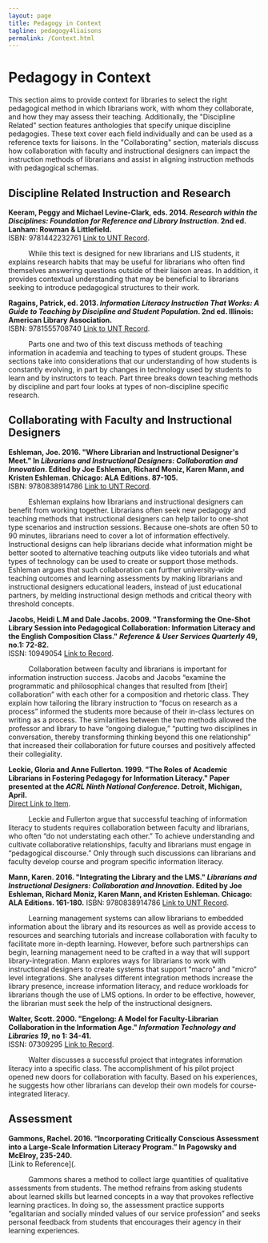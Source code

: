 ```yaml
---
layout: page
title: Pedagogy in Context
tagline: pedagogy4liaisons
permalink: /Context.html
---
```


# Pedagogy in Context
This section aims to provide context for libraries to select the right pedagogical method in which librarians work, with whom they collaborate, and how they may assess their teaching. Additionally, the "Discipline Related" section features anthologies that specify unique discipline pedagogies. These text cover each field individually and can be used as a reference texts for liaisons. In the "Collaborating" section, materials discuss how collaboration with faculty and instructional designers can impact the instruction methods of librarians and assist in aligning instruction methods with pedagogical schemas.  

## Discipline Related Instruction and Research
**Keeram, Peggy and Michael Levine-Clark, eds. 2014. *Research within the Disciplines: Foundation for Reference and Library Instruction*. 2nd ed. Lanham: Rowman & Littlefield.**  
ISBN:	9781442232761  [Link to UNT Record](https://iii.library.unt.edu/record=b5013127~S12).  

<p style="text-indent: 40px">While this text is designed for new librarians and LIS students, it explains research habits that may be useful for librarians who often find themselves answering questions outside of their liaison areas. In addition, it provides contextual understanding that may be beneficial to librarians seeking to introduce pedagogical structures to their work.</p>    


**Ragains, Patrick, ed. 2013. *Information Literacy Instruction That Works: A Guide to Teaching by Discipline and Student Population*. 2nd ed. Illinois: American Library Association.**   
ISBN: 9781555708740  [Link to UNT Record](https://iii.library.unt.edu/record=b5052194~S12).  

<p style="text-indent: 40px">Parts one and two of this text discuss methods of teaching information in academia and teaching to types of student groups. These sections take into considerations that our understanding of how students is constantly evolving, in part by changes in technology used by students to learn and by instructors to teach. Part three breaks down teaching methods by discipline and part four looks at types of non-discipline specific research. </p>    


## Collaborating with Faculty and Instructional Designers
**Eshleman, Joe. 2016. "Where Librarian and Instructional Designer's Meet." In *Librarians and Instructional Designers: Collaboration and Innovation*. Edited by Joe Eshleman, Richard Moniz, Karen Mann, and Kristen Eshleman. Chicago: ALA Editions. 87-105.**  
ISBN: 9780838914786  [Link to UNT Record](https://iii.library.unt.edu/record=b5830467~S12).   
 
<p style="text-indent: 40px">Eshleman explains how librarians and instructional designers can benefit from working together. Librarians often seek new pedagogy and teaching methods that instructional designers can help  tailor to one-shot type scenarios and instruction sessions. Because one-shots are often 50 to 90 minutes, librarians need to cover a lot of information effectively. Instructional designs can help librarians decide what information might be better sooted to alternative teaching outputs like video tutorials and what types of technology can be used to create or support those methods. Eshleman argues that such collaboration can further university-wide teaching outcomes and learning assessments by making librarians and instructional designers educational leaders, instead of just educational partners, by melding instructional design methods and critical theory with threshold concepts. </p>    
 

**Jacobs, Heidi L.M and Dale Jacobs. 2009. "Transforming the One-Shot Library Session into Pedagogical Collaboration: Information Literacy and the English Composition Class." *Reference & User Services Quarterly* 49, no.1: 72-82.**  
ISSN: 10949054  [Link to Record](https://libproxy.library.unt.edu:9443/login?url=http://search.ebscohost.com/login.aspx?direct=true&db=egs&AN=44447244&scope=site).  
 
<p style="text-indent: 40px">Collaboration between faculty and librarians is important for information instruction success. Jacobs and Jacobs “examine the programmatic and philosophical changes that resulted from [their] collaboration” with each other for a composition and rhetoric class. They explain how tailoring the library instruction to “focus on research as a process” informed the students more because of their in-class lectures on writing as a process. The similarities between the two methods allowed the professor and library to have “ongoing dialogue,” “putting two disciplines in conversation, thereby transforming thinking beyond this one relationship” that increased their collaboration for future courses and positively affected their collegiality. </p>     


**Leckie, Gloria and Anne Fullerton. 1999. "The Roles of Academic Librarians in Fostering Pedagogy for Information Literacy." Paper presented at the *ACRL Ninth National Conference*. Detroit, Michigan, April.**  
[Direct Link to Item](http://www.ala.org/acrl/sites/ala.org.acrl/files/content/conferences/pdf/leckie99.pdf).  
 
<p style="text-indent: 40px">Leckie and Fullerton argue that successful teaching of information literacy to students requires collaboration between faculty and librarians, who often “do not understating each other.” To achieve understanding and cultivate collaborative relationships, faculty and librarians must engage in “pedagogical discourse.” Only through such discussions can librarians and faculty develop course and program specific information literacy. </p>    


**Mann, Karen. 2016. "Integrating the Library and the LMS." *Librarians and Instructional Designers: Collaboration and Innovation.* Edited by Joe Eshleman, Richard Moniz, Karen Mann, and Kristen Eshleman. Chicago: ALA Editions. 161-180.**
ISBN: 9780838914786  [Link to UNT Record](https://iii.library.unt.edu/record=b5830467~S12). 
 
<p style="text-indent: 40px">Learning management systems can allow librarians to embedded information about the library and its resources as well as provide access to resources and searching tutorials and increase collaboration with faculty to facilitate more in-depth learning. However, before such partnerships can begin, learning management need to be crafted in a way that will support library-integration. Mann explores ways for librarians to work with instructional designers to  create systems that support "macro" and "micro" level integrations. She analyses different integration methods increase the library presence, increase information literacy, and reduce workloads for librarians though the use of LMS options. In order to be effective, however, the librarian must seek the help of the instructional designers.  </p>    


**Walter, Scott. 2000. "Engelong: A Model for Faculty-Librarian Collaboration in the Information Age." *Information Technology and Libraries 19*, no 1: 34-41.**  
ISSN: 07309295 [Link to Record](https://search.proquest.com/docview/215831961?pq-origsite=summon).  
 
<p style="text-indent: 40px">Walter discusses a successful project that integrates information literacy into a specific class. The accomplishment of his pilot project opened new doors for collaboration with faculty.  Based on his experiences, he suggests how other librarians can develop their own models for course-integrated literacy. </p>    


## Assessment
**Gammons, Rachel. 2016. “Incorporating Critically Conscious Assessment into a Large-Scale Information Literacy Program.” In Pagowsky and McElroy, 235-240.**  
[Link to Reference](.  

<p style="text-indent: 40px">Gammons shares a method to collect large quantities of qualitative assessments from students. The method refrains from asking students about learned skills but learned concepts in a way that provokes reflective learning practices. In doing so, the assessment practice supports “egalitarian and socially minded values of our service profession” and seeks personal feedback from students that encourages their agency in their learning experiences. </p>    


